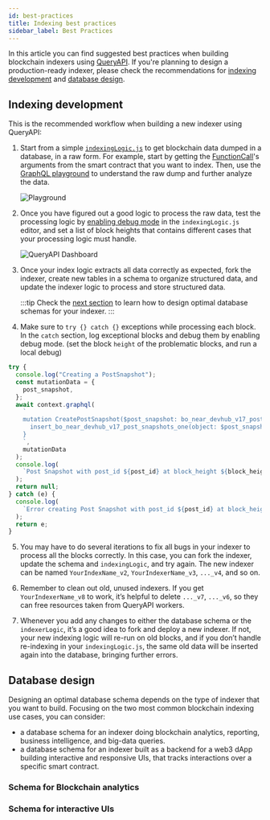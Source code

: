 ```yaml
---
id: best-practices
title: Indexing best practices
sidebar_label: Best Practices
---
```


In this article you can find suggested best practices when building blockchain indexers using [QueryAPI](intro.md).
If you're planning to design a production-ready indexer, please check the recommendations for [indexing development](#indexing-development) and [database design](#database-design).

## Indexing development

This is the recommended workflow when building a new indexer using QueryAPI:

1. Start from a simple [`indexingLogic.js`](index-function.md) to get blockchain data dumped in a database, in a raw form. For example, start by getting the [FunctionCall](../../2.develop/contracts/actions.md#function-call)'s arguments from the smart contract that you want to index. Then, use the [GraphQL playground](index-function.md#mutations-in-graphql) to understand the raw dump and further analyze the data.

   ![Playground](/docs/assets/QAPIScreen.gif)


2. Once you have figured out a good logic to process the raw data, test the processing logic by [enabling debug mode](index-function.md#local-debug-mode) in the `indexingLogic.js` editor, and set a list of block heights that contains different cases that your processing logic must handle.

   ![QueryAPI Dashboard](/docs/assets/QAPIdebug.png)


3. Once your index logic extracts  all data correctly as expected, fork the indexer, create new tables in a schema to organize structured data, and update the indexer logic to process and store structured data.

   :::tip
   Check the [next section](#) to learn how to design optimal database schemas for your indexer.
   :::

4. Make sure to `try {} catch {}` exceptions while processing each block. In the `catch` section, log exceptional blocks and debug them by enabling debug mode. (set the block `height` of the problematic blocks, and run a local debug)

  ```js
  try {
    console.log("Creating a PostSnapshot");
    const mutationData = {
      post_snapshot,
    };
    await context.graphql(
      `
      mutation CreatePostSnapshot($post_snapshot: bo_near_devhub_v17_post_snapshots_insert_input!) {
        insert_bo_near_devhub_v17_post_snapshots_one(object: $post_snapshot) {post_id, block_height}
      }
      `,
      mutationData
    );
    console.log(
      `Post Snapshot with post_id ${post_id} at block_height ${block_height} has been added to the database`
    );
    return null;
  } catch (e) {
    console.log(
      `Error creating Post Snapshot with post_id ${post_id} at block_height ${block_height}: ${e}`
    );
    return e;
  }
  ```

5. You may have to do several iterations to fix all bugs in your indexer to process all the blocks correctly. In this case, you can fork the indexer, update the schema and `indexingLogic`, and try again. The new indexer can be named `YourIndexName_v2`, `YourIndexerName_v3`, `..._v4`, and so on.

6. Remember to clean out old, unused indexers. If you get `YourIndexerName_v8` to work, it’s helpful to delete `..._v7`, `..._v6`, so they can free resources taken from QueryAPI workers.

7. Whenever you add any changes to either the database schema or the `indexerLogic`, it’s a good idea to fork and deploy a new indexer. If not, your new indexing logic will re-run on old blocks, and if you don’t handle re-indexing in your `indexingLogic.js`, the same old data will be inserted again into the database, bringing further errors.

## Database design

Designing an optimal database schema depends on the type of indexer that you want to build.
Focusing on the two most common blockchain indexing use cases, you can consider:

 - a database schema for an indexer doing blockchain analytics, reporting, business intelligence, and big-data queries.
 - a database schema for an indexer built as a backend for a web3 dApp building interactive and responsive UIs, that tracks interactions over a specific smart contract.

### Schema for Blockchain analytics


### Schema for interactive UIs

